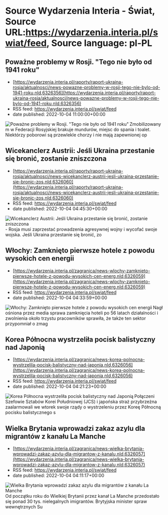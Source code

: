 # Source Wydarzenia Interia - Świat, Source URL:https://wydarzenia.interia.pl/swiat/feed, Source language: pl-PL

## Poważne problemy w Rosji. "Tego nie było od 1941 roku"
 - [https://wydarzenia.interia.pl/raporty/raport-ukraina-rosja/aktualnosci/news-powazne-problemy-w-rosji-tego-nie-bylo-od-1941-roku,nId,6326356](https://wydarzenia.interia.pl/raporty/raport-ukraina-rosja/aktualnosci/news-powazne-problemy-w-rosji-tego-nie-bylo-od-1941-roku,nId,6326356)
 - RSS feed: https://wydarzenia.interia.pl/swiat/feed
 - date published: 2022-10-04 11:00:00+00:00

<p><a href="https://wydarzenia.interia.pl/raporty/raport-ukraina-rosja/aktualnosci/news-powazne-problemy-w-rosji-tego-nie-bylo-od-1941-roku,nId,6326356"><img align="left" alt="Poważne problemy w Rosji. &quot;Tego nie było od 1941 roku&quot;" src="https://i.iplsc.com/powazne-problemy-w-rosji-tego-nie-bylo-od-1941-roku/000G5MQTABS2XIP1-C321.jpg" /></a>Zmobilizowanym w Federacji Rosyjskiej brakuje mundurów, miejsc do spania i toalet. Niektórzy poborowi są przewlekle chorzy i nie mają zapewnionej op

## Wicekanclerz Austrii: Jeśli Ukraina przestanie się bronić, zostanie zniszczona
 - [https://wydarzenia.interia.pl/raporty/raport-ukraina-rosja/aktualnosci/news-wicekanclerz-austrii-jesli-ukraina-przestanie-sie-bronic-zos,nId,6326060](https://wydarzenia.interia.pl/raporty/raport-ukraina-rosja/aktualnosci/news-wicekanclerz-austrii-jesli-ukraina-przestanie-sie-bronic-zos,nId,6326060)
 - RSS feed: https://wydarzenia.interia.pl/swiat/feed
 - date published: 2022-10-04 04:45:30+00:00

<p><a href="https://wydarzenia.interia.pl/raporty/raport-ukraina-rosja/aktualnosci/news-wicekanclerz-austrii-jesli-ukraina-przestanie-sie-bronic-zos,nId,6326060"><img align="left" alt="Wicekanclerz Austrii: Jeśli Ukraina przestanie się bronić, zostanie zniszczona" src="https://i.iplsc.com/wicekanclerz-austrii-jesli-ukraina-przestanie-sie-bronic-zos/000G0KLMV8IUP4GV-C321.jpg" /></a>- Rosja musi zaprzestać prowadzenia agresywnej wojny i wycofać swoje wojska. Jeśli Ukraina przestanie się bronić, zo

## Włochy: Zamknięto pierwsze hotele z powodu wysokich cen energii
 - [https://wydarzenia.interia.pl/zagranica/news-wlochy-zamknieto-pierwsze-hotele-z-powodu-wysokich-cen-energ,nId,6326059](https://wydarzenia.interia.pl/zagranica/news-wlochy-zamknieto-pierwsze-hotele-z-powodu-wysokich-cen-energ,nId,6326059)
 - RSS feed: https://wydarzenia.interia.pl/swiat/feed
 - date published: 2022-10-04 04:33:59+00:00

<p><a href="https://wydarzenia.interia.pl/zagranica/news-wlochy-zamknieto-pierwsze-hotele-z-powodu-wysokich-cen-energ,nId,6326059"><img align="left" alt="Włochy: Zamknięto pierwsze hotele z powodu wysokich cen energii" src="https://i.iplsc.com/wlochy-zamknieto-pierwsze-hotele-z-powodu-wysokich-cen-energ/000G5KLD6NRW8FFW-C321.jpg" /></a>Nagłośniona przez media sprawa zamknięcia hoteli po 56 latach działalności i zwolnienia około trzystu pracowników sprawiła, że także ten sektor przypomniał o zmag

## Korea Północna wystrzeliła pocisk balistyczny nad Japonią
 - [https://wydarzenia.interia.pl/zagranica/news-korea-polnocna-wystrzelila-pocisk-balistyczny-nad-japonia,nId,6326056](https://wydarzenia.interia.pl/zagranica/news-korea-polnocna-wystrzelila-pocisk-balistyczny-nad-japonia,nId,6326056)
 - RSS feed: https://wydarzenia.interia.pl/swiat/feed
 - date published: 2022-10-04 04:21:23+00:00

<p><a href="https://wydarzenia.interia.pl/zagranica/news-korea-polnocna-wystrzelila-pocisk-balistyczny-nad-japonia,nId,6326056"><img align="left" alt="Korea Północna wystrzeliła pocisk balistyczny nad Japonią" src="https://i.iplsc.com/korea-polnocna-wystrzelila-pocisk-balistyczny-nad-japonia/000G5KKMWBUFH7K9-C321.jpg" /></a>Połączeni Szefowie Sztabów Korei Południowej (JCS) i japońska straż przybrzeżna zaalarmowali we wtorek swoje rządy o wystrzeleniu przez Koreę Północną pocisku balistycznego s

## Wielka Brytania wprowadzi zakaz azylu dla migrantów z kanału La Manche
 - [https://wydarzenia.interia.pl/zagranica/news-wielka-brytania-wprowadzi-zakaz-azylu-dla-migrantow-z-kanalu,nId,6326057](https://wydarzenia.interia.pl/zagranica/news-wielka-brytania-wprowadzi-zakaz-azylu-dla-migrantow-z-kanalu,nId,6326057)
 - RSS feed: https://wydarzenia.interia.pl/swiat/feed
 - date published: 2022-10-04 04:11:17+00:00

<p><a href="https://wydarzenia.interia.pl/zagranica/news-wielka-brytania-wprowadzi-zakaz-azylu-dla-migrantow-z-kanalu,nId,6326057"><img align="left" alt="Wielka Brytania wprowadzi zakaz azylu dla migrantów z kanału La Manche" src="https://i.iplsc.com/wielka-brytania-wprowadzi-zakaz-azylu-dla-migrantow-z-kanalu/000AGJT95B6YDVBX-C321.jpg" /></a>Od początku roku do Wielkiej Brytanii przez kanał La Manche przedostało się ponad 30 tys. nielegalnych imigrantów. Brytyjska minister spraw wewnętrznych Su
